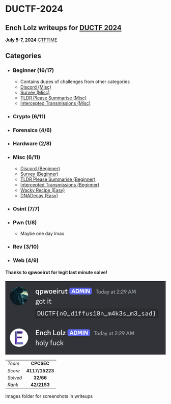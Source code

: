 # DUCTF-2024
## Ench Lolz writeups for [DUCTF 2024](https://downunderctf.com/)

**July 5-7, 2024**
[CTFTIME](https://ctftime.org/event/2284)



## Categories

- ### Beginner (16/17)
    - Contains dupes of challenges from other categories
    - [Discord (Misc)](https://github.com/EnchLolz/DUCTF-24/blob/main/MISC/Discord.md)
    - [Survey (Misc)](https://github.com/EnchLolz/DUCTF-24/blob/main/MISC/Survey.md)
    - [TLDR Please Summarise (Misc)](https://github.com/EnchLolz/DUCTF-24/blob/main/MISC/TLDR%20Please%20Summarise.md)
    - [Intercepted Transmissions (Misc)](https://github.com/EnchLolz/DUCTF-24/blob/main/MISC/Intercepted%20Transmissions.md)
- ### Crypto (6/11)

- ### Forensics (4/6)

- ### Hardware (2/8)

- ### Misc (6/11)
    - [Discord (Beginner)](https://github.com/EnchLolz/DUCTF-24/blob/main/MISC/Discord.md)
    - [Survey (Beginner)](https://github.com/EnchLolz/DUCTF-24/blob/main/MISC/Survey.md)
    - [TLDR Please Summarise (Beginner)](https://github.com/EnchLolz/DUCTF-24/blob/main/MISC/TLDR%20Please%20Summarise.md)
    - [Intercepted Transmissions (Beginner)](https://github.com/EnchLolz/DUCTF-24/blob/main/MISC/Intercepted%20Transmissions.md)
    - [Wacky Recipe (Easy)](https://github.com/EnchLolz/DUCTF-24/blob/main/MISC/Wacky%20Recipe.md)
    - [DNADecay (Easy)](https://github.com/EnchLolz/DUCTF-24/blob/main/MISC/DNADecay.md)
- ### Osint (7/7)

- ### Pwn (1/8)
    - Maybe one day lmao
- ### Rev (3/10)

- ### Web (4/9)







#### Thanks to qpwoeirut for legit last minute solve!
![qp orz](/images/qporz.png)


|  |  |
| ----------- | :-----------: |
| *Team* | **CPCSEC** |
| *Score*| **4117/15223** |
| *Solved* | **32/66** |
| *Rank* | **42/2153** |

Images folder for screenshots in writeups